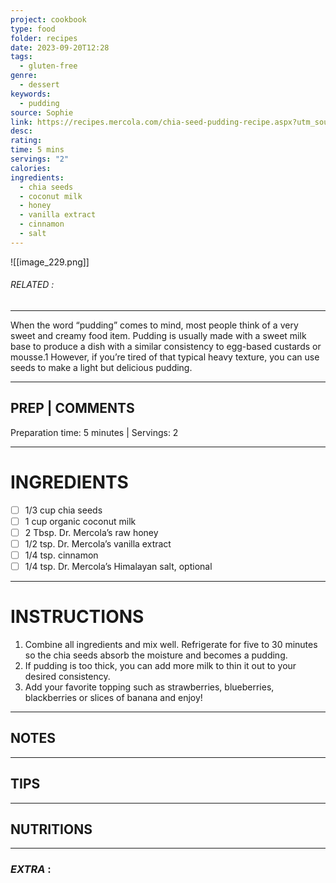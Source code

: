```yaml
---
project: cookbook
type: food
folder: recipes
date: 2023-09-20T12:28
tags:
  - gluten-free
genre:
  - dessert
keywords:
  - pudding
source: Sophie
link: https://recipes.mercola.com/chia-seed-pudding-recipe.aspx?utm_source=dnl&utm_medium=email&utm_content=art2&utm_campaign=20170319Z1_UCM&et_cid=DM136993&et_rid=1931659641
desc: 
rating: 
time: 5 mins
servings: "2"
calories: 
ingredients:
  - chia seeds
  - coconut milk
  - honey
  - vanilla extract
  - cinnamon
  - salt
---
```


![[image_229.png]]
###### *RELATED* : 
---
When the word “pudding” comes to mind, most people think of a very sweet and creamy food item. Pudding is usually made with a sweet milk base to produce a dish with a similar consistency to egg-based custards or mousse.1 However, if you’re tired of that typical heavy texture, you can use seeds to make a light but delicious pudding.

---
## PREP | COMMENTS

Preparation time: 5 minutes | Servings: 2

---
# INGREDIENTS

- [ ] 1/3 cup chia seeds
- [ ] 1 cup organic coconut milk
- [ ] 2 Tbsp. Dr. Mercola’s raw honey
- [ ] 1/2 tsp. Dr. Mercola’s vanilla extract
- [ ] 1/4 tsp. cinnamon
- [ ] 1/4 tsp. Dr. Mercola’s Himalayan salt, optional

---
# INSTRUCTIONS

1. Combine all ingredients and mix well. Refrigerate for five to 30 minutes so the chia seeds absorb the moisture and becomes a pudding.
2. If pudding is too thick, you can add more milk to thin it out to your desired consistency.
3. Add your favorite topping such as strawberries, blueberries, blackberries or slices of banana and enjoy!

---
## NOTES



---
## TIPS



---
## NUTRITIONS



---
### *EXTRA* :



